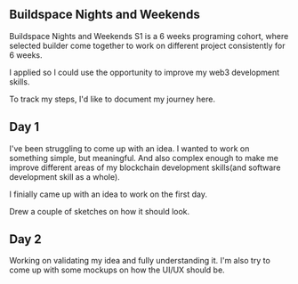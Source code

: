 ## Buildspace Nights and Weekends

Buildspace Nights and Weekends S1 is a 6 weeks programing cohort, where selected builder come together to work on different project consistently for 6 weeks.

I applied so I could use the opportunity to improve my web3 development skills.

To track my steps, I'd like to document my journey here.

## Day 1

I've been struggling to come up with an idea. I wanted to work on something simple, but meaningful. And also complex enough to make me improve different areas of my blockchain development skills(and software development skill as a whole).

I finially came up with an idea to work on the first day.

Drew a couple of sketches on how it should look.

## Day 2

Working on validating my idea and fully understanding it. I'm also try to come up with some mockups on how the UI/UX should be.